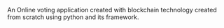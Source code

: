 An Online voting application created with blockchain technology created from scratch using python and its framework. 
